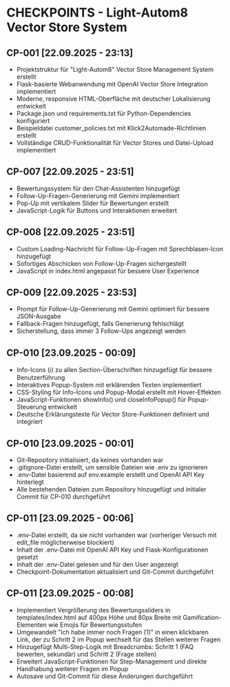# CHECKPOINTS - Light-Autom8 Vector Store System

## CP-001 [22.09.2025 - 23:13]
- Projektstruktur für "Light-Autom8" Vector Store Management System erstellt
- Flask-basierte Webanwendung mit OpenAI Vector Store Integration implementiert
- Moderne, responsive HTML-Oberfläche mit deutscher Lokalisierung entwickelt
- Package.json und requirements.txt für Python-Dependencies konfiguriert
- Beispieldatei customer_policies.txt mit Klick2Automade-Richtlinien erstellt
- Vollständige CRUD-Funktionalität für Vector Stores und Datei-Upload implementiert

## CP-007 [22.09.2025 - 23:51]
- Bewertungssystem für den Chat-Assistenten hinzugefügt
- Follow-Up-Fragen-Generierung mit Gemini implementiert
- Pop-Up mit vertikalem Slider für Bewertungen erstellt
- JavaScript-Logik für Buttons und Interaktionen erweitert

## CP-008 [22.09.2025 - 23:51]
- Custom Loading-Nachricht für Follow-Up-Fragen mit Sprechblasen-Icon hinzugefügt
- Sofortiges Abschicken von Follow-Up-Fragen sichergestellt
- JavaScript in index.html angepasst für bessere User Experience

## CP-009 [22.09.2025 - 23:53]
- Prompt für Follow-Up-Generierung mit Gemini optimiert für bessere JSON-Ausgabe
- Fallback-Fragen hinzugefügt, falls Generierung fehlschlägt
- Sicherstellung, dass immer 3 Follow-Ups angezeigt werden

## CP-010 [23.09.2025 - 00:09]
- Info-Icons (ℹ️) zu allen Section-Überschriften hinzugefügt für bessere Benutzerführung
- Interaktives Popup-System mit erklärenden Texten implementiert
- CSS-Styling für Info-Icons und Popup-Modal erstellt mit Hover-Effekten
- JavaScript-Funktionen showInfo() und closeInfoPopup() für Popup-Steuerung entwickelt
- Deutsche Erklärungstexte für Vector Store-Funktionen definiert und integriert

## CP-010 [23.09.2025 - 00:01]
- Git-Repository initialisiert, da keines vorhanden war
- .gitignore-Datei erstellt, um sensible Dateien wie .env zu ignorieren
- .env-Datei basierend auf env.example erstellt und OpenAI API Key hinterlegt
- Alle bestehenden Dateien zum Repository hinzugefügt und initialer Commit für CP-010 durchgeführt

## CP-011 [23.09.2025 - 00:06]
- .env-Datei erstellt, da sie nicht vorhanden war (vorheriger Versuch mit edit_file möglicherweise blockiert)
- Inhalt der .env-Datei mit OpenAI API Key und Flask-Konfigurationen gesetzt
- Inhalt der .env-Datei gelesen und für den User angezeigt
- Checkpoint-Dokumentation aktualisiert und Git-Commit durchgeführt

## CP-011 [23.09.2025 - 00:08]
- Implementiert Vergrößerung des Bewertungssliders in templates/index.html auf 400px Höhe und 80px Breite mit Gamification-Elementen wie Emojis für Bewertungsstufen
- Umgewandelt "Ich habe immer noch Fragen (1)" in einen klickbaren Link, der zu Schritt 2 im Popup wechselt für das Stellen weiterer Fragen
- Hinzugefügt Multi-Step-Logik mit Breadcrumbs: Schritt 1 (FAQ bewerten, sekundär) und Schritt 2 (Frage stellen)
- Erweitert JavaScript-Funktionen für Step-Management und direkte Handhabung weiterer Fragen im Popup
- Autosave und Git-Commit für diese Änderungen durchgeführt
